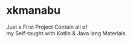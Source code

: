# xkmanabu

Just a First Project Contain all of <br>
my Self-taught with Kotlin & Java lang Materials.
